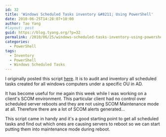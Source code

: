 ```yaml
---
id: 32
title: 'Windows Scheduled Tasks inventory &#8211; Using PowerShell'
date: 2010-06-25T14:28:07+10:00
author: Tao Yang
#layout: post
guid: https://blog.tyang.org/?p=32
permalink: /2010/06/25/windows-scheduled-tasks-inventory-using-powershell/
categories:
  - PowerShell
tags:
  - Inventory
  - PowerShell
  - Windows Scheduled Tasks
---
```

I originally posted this script <a href="http://powershell.com/cs/media/p/2611.aspx">here</a>. It is to audit and inventory all scheduled tasks created for all windows computers under a specific OU in AD.

It has become useful for me again this week while I was working on a client's SCOM environment. This particular client had no control over scheduled server reboots and they are not using SCOM Maintenance mode at all. Therefore there are a lot of SCOM alerts generated...

This script came in handy and it's a good starting point to get all scheduled tasks and find out which ones are causing servers to reboot so we can start putting them into maintenance mode during reboot.